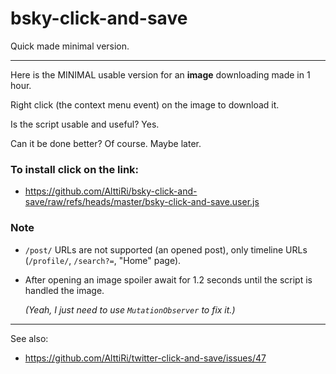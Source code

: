 # bsky-click-and-save
Quick made minimal version.

---

Here is the MINIMAL usable version for an **image** downloading made in 1 hour.

Right click (the context menu event) on the image to download it.

Is the script usable and useful? Yes.

Can it be done better? Of course. Maybe later.

### To install click on the link:
- https://github.com/AlttiRi/bsky-click-and-save/raw/refs/heads/master/bsky-click-and-save.user.js

### Note

- `/post/` URLs are not supported (an opened post), only timeline URLs (`/profile/`, `/search?=`, "Home" page).

- After opening an image spoiler await for 1.2 seconds until the script is handled the image.


  _(Yeah, I just need to use `MutationObserver` to fix it.)_

---

See also: 
- https://github.com/AlttiRi/twitter-click-and-save/issues/47
